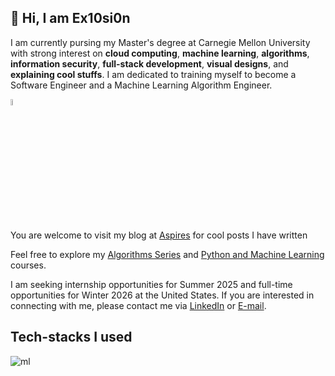## 👋 Hi, I am Ex10si0n

<!--
**Ex10si0n/Ex10si0n** is a ✨ _special_ ✨ repository because its `README.md` (this file) appears on your GitHub profile.

Here are some ideas to get you started:

- 🔭 I’m currently working on ...
- 🌱 I’m currently learning ...
- 👯 I’m looking to collaborate on ...
- 🤔 I’m looking for help with ...
- 💬 Ask me about ...
- 📫 How to reach me: ...
- 😄 Pronouns: ...
- ⚡ Fun fact: ...
-->


I am currently pursing my Master's degree at Carnegie Mellon University with strong interest on **cloud computing**, **machine learning**, **algorithms**, **information security**, **full-stack development**, **visual designs**, and **explaining cool stuffs**. I am dedicated to training myself to become a Software Engineer and a Machine Learning Algorithm Engineer.


<a href="https://aspires.cc"><img src="https://www.aspires.cc/content/images/2024/05/aspire-mono.png" alt="Aspires" style="width: 5%; height: 5%;"></a>

You are welcome to visit my blog at [Aspires](https://www.aspires.cc) for cool posts I have written

Feel free to explore my [Algorithms Series](https://algo.aspires.cc) and [Python and Machine Learning](https://pyml.aspires.cc) courses.

I am seeking internship opportunities for Summer 2025 and full-time opportunities for Winter 2026 at the United States. If you are interested in connecting with me, please contact me via [LinkedIn](https://www.linkedin.com/in/ex10si0n/) or [E-mail](mailto:me@aspires.cc).

## Tech-stacks I used

![ml](https://skillicons.dev/icons?i=java,py,js,ts,c,scala,swift,html,css,spring,flask,django,fastapi,postman,selenium,mongodb,mysql,firebase,redis,kafka,azure,aws,gcp,cloudflare,wordpress,vim,git,docker,kubernetes,terraform,react,vue,vite,nodejs,electron,tailwind,netlify,vercel,nextjs,nuxtjs,tailwind,pytorch,ps,pr,figma)
